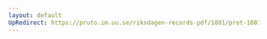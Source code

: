 ```yaml
---
layout: default
UpRedirect: https://pruto.im.uu.se/riksdagen-records-pdf/1881/prot-1881--fk--004/prot-1881--fk--004_007.pdf
---
```

